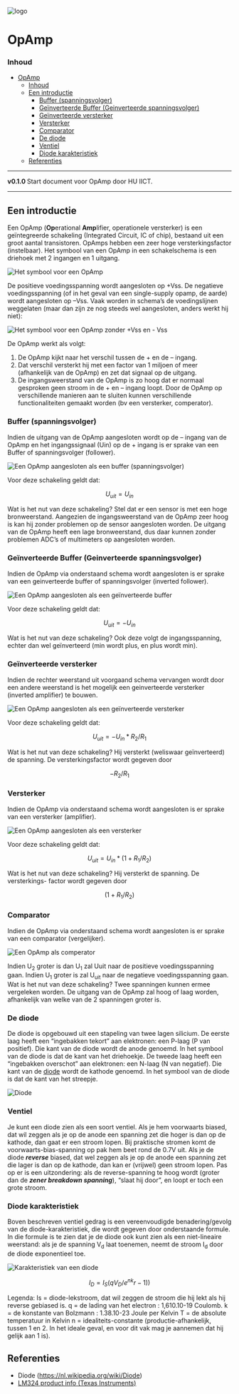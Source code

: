 ![logo](./img/OpAmp.svg) [](logo-id)

# OpAmp[](title-id)

### Inhoud[](toc-id)

- [OpAmp](#opamp)
    - [Inhoud](#inhoud)
  - [Een introductie](#een-introductie)
    - [Buffer (spanningsvolger)](#buffer-spanningsvolger)
    - [Geïnverteerde Buffer (Geinverteerde spanningsvolger)](#geïnverteerde-buffer-geinverteerde-spanningsvolger)
    - [Geïnverteerde versterker](#geïnverteerde-versterker)
    - [Versterker](#versterker)
    - [Comparator](#comparator)
    - [De diode](#de-diode)
    - [Ventiel](#ventiel)
    - [Diode karakteristiek](#diode-karakteristiek)
  - [Referenties](#referenties)

---

**v0.1.0 [](version-id)** Start document voor OpAmp door HU IICT[](author-id).

---

## Een introductie

Een OpAmp (**Op**erational **Amp**lifier, operationele versterker) is een geïntegreerde schakeling (Integrated Circuit, IC of chip), bestaand uit een groot aantal transistoren. OpAmps hebben een zeer hoge versterkingsfactor (instelbaar). Het symbool van een OpAmp in een schakelschema is een driehoek met 2 ingangen en 1 uitgang.

![Het symbool voor een OpAmp](../OpAmp/img/OpAmp_Vss.svg)

De positieve voedingsspanning wordt aangesloten op +Vss. De negatieve voedingsspanning (of in het geval van een single-supply opamp, de aarde) wordt aangesloten op –Vss. Vaak worden in schema’s de voedingslijnen weggelaten (maar dan zijn ze nog steeds wel aangesloten, anders werkt hij niet):

![Het symbool voor een OpAmp zonder +Vss en - Vss](../OpAmp/img/OpAmp.svg)

De OpAmp werkt als volgt:
1.	De OpAmp kijkt naar het verschil tussen de + en de – ingang.
2.	Dat verschil versterkt hij met een factor van 1 miljoen of meer (afhankelijk van de OpAmp) en zet dat signaal op de uitgang.
3.	De ingangsweerstand van de OpAmp is zo hoog dat er normaal gesproken geen stroom in de + en – ingang loopt.
Door de OpAmp op verschillende manieren aan te sluiten kunnen verschillende functionaliteiten gemaakt worden (bv een versterker, comperator). 

###	Buffer (spanningsvolger)
Indien de uitgang van de OpAmp aangesloten wordt op de – ingang van de OpAmp en het ingangssignaal (Uin) op de + ingang is er sprake van een Buffer of spanningsvolger (follower).

![Een OpAmp aangesloten als een buffer (spanningsvolger)](../OpAmp/img/OpAmp_buffer.svg)

Voor deze schakeling geldt dat:

$$
U_{uit} = U_{in}
$$

Wat is het nut van deze schakeling? Stel dat er een sensor is met een hoge bronweerstand. Aangezien de ingangsweerstand van de OpAmp zeer hoog is kan hij zonder problemen op de sensor aangesloten worden. De uitgang van de OpAmp heeft een lage bronweerstand, dus daar kunnen zonder problemen ADC’s of multimeters op aangesloten worden.

### Geïnverteerde Buffer (Geinverteerde spanningsvolger)

Indien de OpAmp via onderstaand schema wordt aangesloten is er sprake van een geinverteerde buffer of spanningsvolger (inverted follower).

![Een OpAmp aangesloten als een geïnverteerde buffer](../OpAmp/img/OpAmp_buffer_inverted.svg)

Voor deze schakeling geldt dat:

$$
U_{uit} = −U_{in}
$$

Wat is het nut van deze schakeling? Ook deze volgt de ingangsspanning, echter dan wel geïnverteerd (min wordt plus, en plus wordt min).

### Geïnverteerde versterker

Indien de rechter weerstand uit voorgaand schema vervangen wordt door een andere weerstand is het mogelijk een geinverteerde versterker (inverted amplifier) te bouwen.

![Een OpAmp aangesloten als een geïnverteerde versterker](../OpAmp/img/OpAmp_buffer_inverted_amplifier.svg)

Voor deze schakeling geldt dat:

$$
U_{uit} = −U_{in} * R_2/R_1
$$

Wat is het nut van deze schakeling? Hij versterkt (weliswaar geïnverteerd) de spanning. De versterkingsfactor wordt gegeven door 

$$
-R_2 / R_1
$$

### Versterker

Indien de OpAmp via onderstaand schema wordt aangesloten is er sprake van een versterker (amplifier).

![Een OpAmp aangesloten als een versterker](../OpAmp/img/OpAmp_amplifier.svg)

Voor deze schakeling geldt dat:

$$
U_{uit} = U_{in} * ( 1+ R_1/R_2)
$$

Wat is het nut van deze schakeling? Hij versterkt de spanning. De versterkings- factor wordt gegeven door 

$$
( 1+ R_1/R_2)
$$

### Comparator

Indien de OpAmp via onderstaand schema wordt aangesloten is er sprake van een comparator (vergelijker).

![Een OpAmp als comperator](../OpAmp/img/Comperator.svg)

Indien U<sub>2</sub> groter is dan U<sub>1</sub> zal Uuit naar de positieve voedingsspanning gaan. Indien U<sub>1</sub> groter is zal U<sub>uit</sub> naar de negatieve voedingsspanning gaan. Wat  is het nut van deze schakeling? Twee spanningen kunnen ermee vergeleken worden. De uitgang van de OpAmp zal hoog of laag worden, afhankelijk van welke van de 2 spanningen groter is.

### De diode

De diode is opgebouwd uit een stapeling van twee lagen silicium. De eerste laag heeft een “ingebakken tekort” aan elektronen: een P-laag (P van positief). Die kant van de diode wordt de anode genoemd. In het symbool van de diode is dat de kant van het driehoekje. De tweede laag heeft een “ingebakken overschot” aan elektronen: een N-laag (N van negatief). Die kant van de [diode](../../diode/README.md) wordt de kathode genoemd. In het symbool van de diode is dat de kant van het streepje.

![Diode](../OpAmp/img/Diode_anode_cathode.svg)

### Ventiel
Je kunt een diode zien als een soort ventiel. Als je hem voorwaarts biased, dat wil zeggen als je op de anode een spanning zet die hoger is dan op de kathode, dan gaat er een stroom lopen. Bij praktische stromen komt de voorwaarts-bias-spanning op pak hem beet rond de 0.7V uit. Als je de diode ***reverse*** biased, dat wel zeggen als je op de anode een spanning zet die lager is dan op de kathode, dan kan er (vrijwel) geen stroom lopen. Pas op er is een uitzondering: als de reverse-spanning te hoog wordt (groter dan de ***zener breakdown spanning***), “slaat hij door”, en loopt er toch een grote stroom.

###	Diode karakteristiek
Boven beschreven ventiel gedrag is een vereenvoudigde benadering/gevolg van de diode-karakteristiek, die wordt gegeven door onderstaande formule. In die formule is te zien dat je de diode ook kunt zien als een niet-lineaire weerstand: als je de spanning V<sub>d</sub> laat toenemen, neemt de stroom I<sub>d</sub> door de diode exponentieel toe.


![Karakteristiek van een diode](../OpAmp/img/Diode_current_wiki.png)

$$
I_D = I_S(qV_D/e^{nk}r-1))
$$

Legenda:
Is = diode-lekstroom, dat wil zeggen de stroom die hij lekt als hij reverse
gebiased is.
q = de lading van het electron : 1,610.10-19 Coulomb.
k = de konstante van Bolzmann : 1.38.10-23 Joule per Kelvin T = de absolute temperatuur in Kelvin
n = idealiteits-constante (productie-afhankelijk, tussen 1 en 2. In het ideale geval, en voor dit vak mag je aannemen dat hij gelijk aan 1 is).

## Referenties
- Diode (<https://nl.wikipedia.org/wiki/Diode>)
- [LM324 product info (Texas Instruments)](https://www.ti.com/product/LM324)
